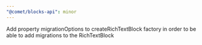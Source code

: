 ```yaml
---
"@comet/blocks-api": minor
---
```


Add property migrationOptions to createRichTextBlock factory in order to be able to add migrations to the RichTextBlock
